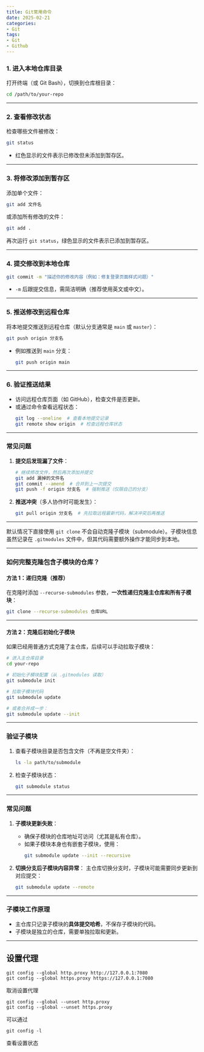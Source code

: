 ```yaml
---
title: Git常用命令
date: 2025-02-21
categories:
- Git
tags:
- Git
- Github
---
```


### **1. 进入本地仓库目录**
打开终端（或 Git Bash），切换到仓库根目录：
```bash
cd /path/to/your-repo
```

---

### **2. 查看修改状态**
检查哪些文件被修改：
```bash
git status
```
- 红色显示的文件表示已修改但未添加到暂存区。

---

### **3. 将修改添加到暂存区**
添加单个文件：
```bash
git add 文件名
```
或添加所有修改的文件：
```bash
git add .
```

再次运行 `git status`，绿色显示的文件表示已添加到暂存区。

---

### **4. 提交修改到本地仓库**
```bash
git commit -m "描述你的修改内容（例如：修复登录页面样式问题）"
```
- `-m` 后跟提交信息，需简洁明确（推荐使用英文或中文）。

---

### **5. 推送修改到远程仓库**
将本地提交推送到远程仓库（默认分支通常是 `main` 或 `master`）：
```bash
git push origin 分支名
```
- 例如推送到 `main` 分支：
  ```bash
  git push origin main
  ```

---

### **6. 验证推送结果**
- 访问远程仓库页面（如 GitHub），检查文件是否更新。
- 或通过命令查看远程状态：
  ```bash
  git log --oneline  # 查看本地提交记录
  git remote show origin  # 检查远程仓库状态
  ```

---
<!-- more -->
### **常见问题**
1. **提交后发现漏了文件**：
   ```bash
   # 继续修改文件，然后再次添加并提交
   git add 漏掉的文件名
   git commit --amend  # 合并到上一次提交
   git push -f origin 分支名  # 强制推送（仅限自己的分支）
   ```

2. **推送冲突**（多人协作时可能发生）：
   ```bash
   git pull origin 分支名  # 先拉取远程最新代码，解决冲突后再推送
   ```

---


默认情况下直接使用 `git clone` 不会自动克隆子模块（submodule）。子模块信息虽然记录在 `.gitmodules` 文件中，但其代码需要额外操作才能同步到本地。

---

### **如何完整克隆包含子模块的仓库？**

#### **方法 1：递归克隆（推荐）**
在克隆时添加 `--recurse-submodules` 参数，**一次性递归克隆主仓库和所有子模块**：
```bash
git clone --recurse-submodules 仓库URL
```

---

#### **方法 2：克隆后初始化子模块**
如果已经用普通方式克隆了主仓库，后续可以手动拉取子模块：
```bash
# 进入主仓库目录
cd your-repo

# 初始化子模块配置（从 .gitmodules 读取）
git submodule init

# 拉取子模块代码
git submodule update

# 或者合并成一步：
git submodule update --init
```

---

### **验证子模块**
1. 查看子模块目录是否包含文件（不再是空文件夹）：
   ```bash
   ls -la path/to/submodule
   ```

2. 检查子模块状态：
   ```bash
   git submodule status
   ```

---

### **常见问题**
1. **子模块更新失败**：
   - 确保子模块的仓库地址可访问（尤其是私有仓库）。
   - 如果子模块本身也有嵌套子模块，使用：
     ```bash
     git submodule update --init --recursive
     ```

2. **切换分支后子模块内容异常**：
   主仓库切换分支时，子模块可能需要同步更新到对应提交：
   ```bash
   git submodule update --remote
   ```

---

### **子模块工作原理**
- 主仓库只记录子模块的**具体提交哈希**，不保存子模块的代码。
- 子模块是独立的仓库，需要单独拉取和更新。

---



## 设置代理
```
git config --global http.proxy http://127.0.0.1:7080
git config --global https.proxy https://127.0.0.1:7080
```
取消设置代理
```
git config --global --unset http.proxy
git config --global --unset https.proxy
```
可以通过
```
git config -l
```
查看设置状态